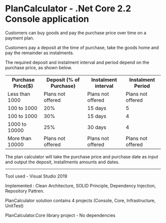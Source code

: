 ﻿# PlanCalculator - .Net Core 2.2 Console application

Customers can buy goods and pay the purchase price over time on a payment plan. 

Customers pay a deposit at the time of purchase, take the goods home and pay the remainder as instalments.

The required deposit and instalment interval and period depend on the purchase price, as shown below.

<table>
        <tr>
                <th>
                Purchase Price($)
                </th>
                <th>
                 Deposit (% of Purchase)
                </th>
                <th>
                Instalment interval
                </th>
                <th>
                Instalment Period
                </th>
                </tr>
                 <tr>
                <td>
                Less than 1000	 
                </td>
                <td>
                Plans not offered	       
                </td>
                <td>
                Plans not offered
                </td>
                <td>
                Plans not offered
                </td>
                </tr>
                 <tr>
                <td>
                100 to 1000	 
                </td>
                <td>
                 20%
                </td>
                <td>
                 15 days
                </td>
                <td>
                 5
                </td>
                </tr>
                  <tr>
                <td>
                100 to 1000	
                </td>
                <td>
                 30%
                </td>
                <td>
                15 days	
                </td>
                <td>
                 4
                </td>
                </tr>
                  <tr>
                <td>
                1000 to 10000
                </td>
                <td>
                25%
                </td>
                <td>
                30 days
                </td>
                <td>
                4
                </td>
                </tr>
                  <tr>
                <td>
                More than 10000 
                </td>
                <td>
                Plans not offered	
                </td>
                <td>
                 Plans not offered
                </td>
                <td>
                Plans not offered
                </td>
                </tr>
        </table>
        
The plan calculator will take the purchase price and purchase date as input and output the deposit, installments amounts and dates. 

--------------------------------------------------------------------------------------------------------------------------------
Tool used - Visual Studio 2019

Implemented : Clean Architecture, SOLID Principle, Dependency Injection, Repository Pattren.

PlanCalculator solution contains 4 projects (Console, Core, Infrastructure, UnitTest)

PlanCalculator.Core library project - No dependencies





